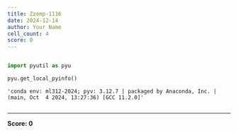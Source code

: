 ```yaml
---
title: Zzemp-1116
date: 2024-12-14
author: Your Name
cell_count: 4
score: 0
---
```


```python

```


```python
import pyutil as pyu
```


```python
pyu.get_local_pyinfo()
```




    'conda env: ml312-2024; pyv: 3.12.7 | packaged by Anaconda, Inc. | (main, Oct  4 2024, 13:27:36) [GCC 11.2.0]'




```python

```


---
**Score: 0**